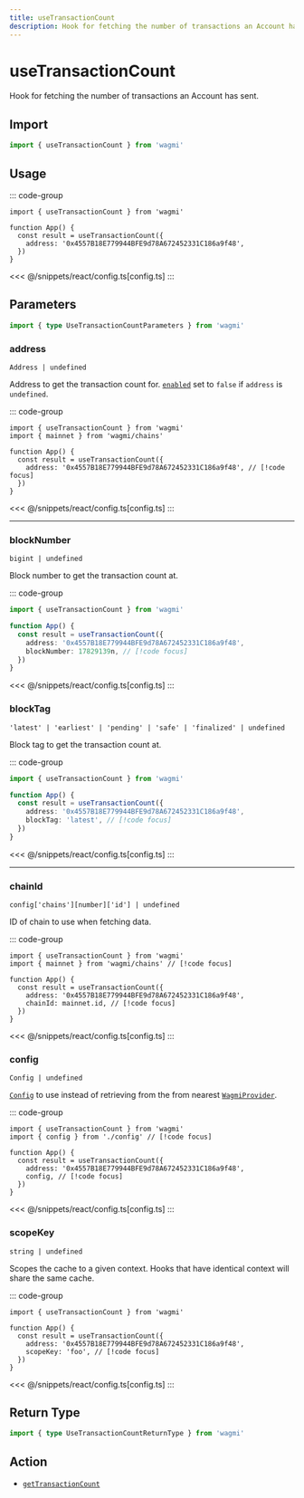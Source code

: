 ```yaml
---
title: useTransactionCount
description: Hook for fetching the number of transactions an Account has broadcast / sent.
---
```


<script setup>
const packageName = 'wagmi'
const actionName = 'getTransactionCount'
const typeName = 'GetTransactionCount'
const TData = 'number'
const TError = 'GetTransactionCountErrorType'
</script>

# useTransactionCount

Hook for fetching the number of transactions an Account has sent.

## Import

```ts
import { useTransactionCount } from 'wagmi'
```

## Usage

::: code-group
```tsx [index.tsx]
import { useTransactionCount } from 'wagmi'

function App() {
  const result = useTransactionCount({
    address: '0x4557B18E779944BFE9d78A672452331C186a9f48',
  })
}
```
<<< @/snippets/react/config.ts[config.ts]
:::

## Parameters

```ts
import { type UseTransactionCountParameters } from 'wagmi'
```

### address

`Address | undefined`

Address to get the transaction count for. [`enabled`](#enabled) set to `false` if `address` is `undefined`.

::: code-group
```tsx [index.tsx]
import { useTransactionCount } from 'wagmi'
import { mainnet } from 'wagmi/chains'

function App() {
  const result = useTransactionCount({
    address: '0x4557B18E779944BFE9d78A672452331C186a9f48', // [!code focus]
  })
}
```
<<< @/snippets/react/config.ts[config.ts]
:::

---

### blockNumber

`bigint | undefined`

Block number to get the transaction count at.

::: code-group
```ts [index.ts]
import { useTransactionCount } from 'wagmi'

function App() {
  const result = useTransactionCount({
    address: '0x4557B18E779944BFE9d78A672452331C186a9f48',
    blockNumber: 17829139n, // [!code focus]
  })
}
```
<<< @/snippets/react/config.ts[config.ts]
:::

### blockTag

`'latest' | 'earliest' | 'pending' | 'safe' | 'finalized' | undefined`

Block tag to get the transaction count at.

::: code-group
```ts [index.ts]
import { useTransactionCount } from 'wagmi'

function App() {
  const result = useTransactionCount({
    address: '0x4557B18E779944BFE9d78A672452331C186a9f48',
    blockTag: 'latest', // [!code focus]
  })
}
```
<<< @/snippets/react/config.ts[config.ts]
:::

---

### chainId

`config['chains'][number]['id'] | undefined`

ID of chain to use when fetching data.

::: code-group
```tsx [index.tsx]
import { useTransactionCount } from 'wagmi'
import { mainnet } from 'wagmi/chains' // [!code focus]

function App() {
  const result = useTransactionCount({
    address: '0x4557B18E779944BFE9d78A672452331C186a9f48',
    chainId: mainnet.id, // [!code focus]
  })
}
```
<<< @/snippets/react/config.ts[config.ts]
:::

### config

`Config | undefined`

[`Config`](/react/api/createConfig#config) to use instead of retrieving from the from nearest [`WagmiProvider`](/react/api/WagmiProvider).

::: code-group
```tsx [index.tsx]
import { useTransactionCount } from 'wagmi'
import { config } from './config' // [!code focus]

function App() {
  const result = useTransactionCount({
    address: '0x4557B18E779944BFE9d78A672452331C186a9f48',
    config, // [!code focus]
  })
}
```
<<< @/snippets/react/config.ts[config.ts]
:::

### scopeKey

`string | undefined`

Scopes the cache to a given context. Hooks that have identical context will share the same cache.

::: code-group
```tsx [index.tsx]
import { useTransactionCount } from 'wagmi'

function App() {
  const result = useTransactionCount({
    address: '0x4557B18E779944BFE9d78A672452331C186a9f48',
    scopeKey: 'foo', // [!code focus]
  })
}
```
<<< @/snippets/react/config.ts[config.ts]
:::

<!--@include: @shared/query-options.md-->

## Return Type

```ts
import { type UseTransactionCountReturnType } from 'wagmi'
```

<!--@include: @shared/query-result.md-->

<!--@include: @shared/query-imports.md-->

## Action

- [`getTransactionCount`](/core/api/actions/getTransactionCount)
